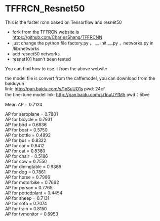 # TFFRCN_Resnet50

This is the faster rcnn based on Tensorflow and resnet50


  - fork from the TFFRCN website is https://github.com/CharlesShang/TFFRCNN
  - just change the python file factory.py ， __ init __.py ，networks.py in /lib/networks 
  - add resnet50 networks 
  - resnet101 hasn't been tested

You can find how to use it from the above website

the model file is convert from the caffemodel, you can download from the baiduyun  
link: http://pan.baidu.com/s/1eSuUO1s pwd: 24cf  
the fine-tune model link: http://pan.baidu.com/s/1nuUYfMh pwd：5bve

Mean AP = 0.7124

AP for aeroplane = 0.7801  
AP for bicycle = 0.7931  
AP for bird = 0.6836  
AP for boat = 0.5750  
AP for bottle = 0.4892  
AP for bus = 0.8322  
AP for car = 0.8412  
AP for cat = 0.8380  
AP for chair = 0.5186  
AP for cow = 0.7550  
AP for diningtable = 0.6369  
AP for dog = 0.7861  
AP for horse = 0.7966  
AP for motorbike = 0.7692  
AP for person = 0.7765  
AP for pottedplant = 0.4454  
AP for sheep = 0.7131  
AP for sofa = 0.7074  
AP for train = 0.8150  
AP for tvmonitor = 0.6953  


